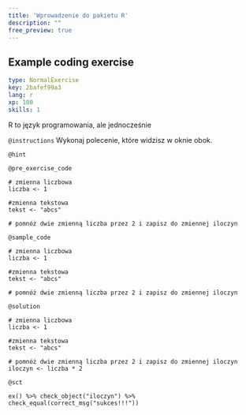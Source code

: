 ```yaml
---
title: 'Wprowadzenie do pakietu R'
description: ""
free_preview: true
---
```


## Example coding exercise

```yaml
type: NormalExercise
key: 2bafef99a3
lang: r
xp: 100
skills: 1
```

R to język programowania, ale jednocześnie 

`@instructions`
Wykonaj polecenie, które widzisz w oknie obok.

`@hint`


`@pre_exercise_code`
```{r}
# zmienna liczbowa 
liczba <- 1

#zmienna tekstowa
tekst <- "abcs"

# pomnóż dwie zmienną liczba przez 2 i zapisz do zmiennej iloczyn
```

`@sample_code`
```{r}
# zmienna liczbowa 
liczba <- 1

#zmienna tekstowa
tekst <- "abcs"

# pomnóż dwie zmienną liczba przez 2 i zapisz do zmiennej iloczyn

```

`@solution`
```{r}
# zmienna liczbowa 
liczba <- 1

#zmienna tekstowa
tekst <- "abcs"

# pomnóż dwie zmienną liczba przez 2 i zapisz do zmiennej iloczyn
iloczyn <- liczba * 2
```

`@sct`
```{r}
ex() %>% check_object("iloczyn") %>% check_equal(correct_msg("sukces!!!"))
```
